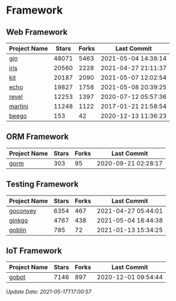 # Framework

## Web Framework
| Project Name | Stars | Forks | Last Commit |
| ------------ | ----- | ----- | ----------- |
| [gin](https://github.com/gin-gonic/gin) | 48071 | 5463 | 2021-05-04 14:38:14 |
| [iris](https://github.com/kataras/iris) | 20560 | 2228 | 2021-04-27 21:11:37 |
| [kit](https://github.com/go-kit/kit) | 20187 | 2090 | 2021-05-07 12:02:54 |
| [echo](https://github.com/labstack/echo) | 19827 | 1758 | 2021-05-08 20:39:25 |
| [revel](https://github.com/revel/revel) | 12253 | 1397 | 2020-07-12 05:57:36 |
| [martini](https://github.com/go-martini/martini) | 11248 | 1122 | 2017-01-21 21:58:54 |
| [beego](https://github.com/astaxie/beego) | 153 | 42 | 2020-12-13 11:36:23 |

## ORM Framework
| Project Name | Stars | Forks | Last Commit |
| ------------ | ----- | ----- | ----------- |
| [gorm](https://github.com/jinzhu/gorm) | 303 | 95 | 2020-09-21 02:28:17 |

## Testing Framework
| Project Name | Stars | Forks | Last Commit |
| ------------ | ----- | ----- | ----------- |
| [goconvey](https://github.com/smartystreets/goconvey) | 6354 | 467 | 2021-04-27 05:44:01 |
| [ginkgo](https://github.com/onsi/ginkgo) | 4767 | 438 | 2021-05-04 18:44:38 |
| [goblin](https://github.com/franela/goblin) | 785 | 72 | 2021-01-13 15:34:25 |

## IoT Framework
| Project Name | Stars | Forks | Last Commit |
| ------------ | ----- | ----- | ----------- |
| [gobot](https://github.com/hybridgroup/gobot) | 7146 | 897 | 2020-12-01 09:54:44 |

*Update Date: 2021-05-17T17:00:57*